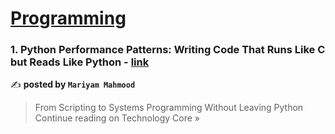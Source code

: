 
<h1><a href=https://medium.com/tag/programming/recommended target="_blank" rel="noopener noreferrer">Programming</a></h1>
<h3>1. Python Performance Patterns: Writing Code That Runs Like C but Reads Like Python - <a href="https://medium.com/technology-core/python-performance-patterns-writing-code-that-runs-like-c-but-reads-like-python-ac0d2a2ec223?source=rss------programming-5" target="_blank" rel="noopener noreferrer">link</a></h3>

✍️ **posted by `Mariyam Mahmood`**

<blockquote>From Scripting to Systems Programming Without Leaving Python
Continue reading on Technology Core »</blockquote>

